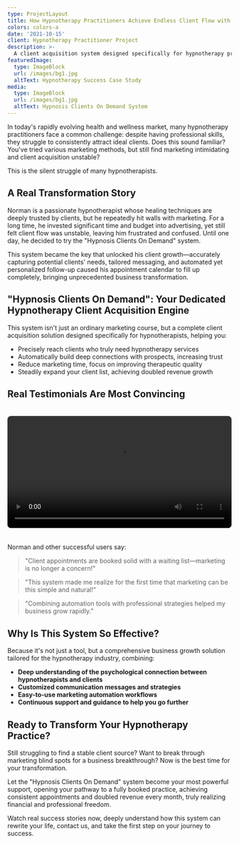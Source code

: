 ```yaml
---
type: ProjectLayout
title: How Hypnotherapy Practitioners Achieve Endless Client Flow with the "Hypnosis Clients On Demand" System
colors: colors-a
date: '2021-10-15'
client: Hypnotherapy Practitioner Project
description: >-
  A client acquisition system designed specifically for hypnotherapy practitioners, helping hypnotherapists achieve endless client flow and double their revenue.
featuredImage:
  type: ImageBlock
  url: /images/bg1.jpg
  altText: Hypnotherapy Success Case Study
media:
  type: ImageBlock
  url: /images/bg1.jpg
  altText: Hypnosis Clients On Demand System
---
```


In today's rapidly evolving health and wellness market, many hypnotherapy practitioners face a common challenge: despite having professional skills, they struggle to consistently attract ideal clients. Does this sound familiar? You've tried various marketing methods, but still find marketing intimidating and client acquisition unstable?

This is the silent struggle of many hypnotherapists.

## A Real Transformation Story

Norman is a passionate hypnotherapist whose healing techniques are deeply trusted by clients, but he repeatedly hit walls with marketing. For a long time, he invested significant time and budget into advertising, yet still felt client flow was unstable, leaving him frustrated and confused. Until one day, he decided to try the "Hypnosis Clients On Demand" system.

This system became the key that unlocked his client growth—accurately capturing potential clients' needs, tailored messaging, and automated yet personalized follow-up caused his appointment calendar to fill up completely, bringing unprecedented business transformation.

## "Hypnosis Clients On Demand": Your Dedicated Hypnotherapy Client Acquisition Engine

This system isn't just an ordinary marketing course, but a complete client acquisition solution designed specifically for hypnotherapists, helping you:

- Precisely reach clients who truly need hypnotherapy services
- Automatically build deep connections with prospects, increasing trust
- Reduce marketing time, focus on improving therapeutic quality
- Steadily expand your client list, achieving doubled revenue growth

## Real Testimonials Are Most Convincing

<video width="100%" controls style="margin: 20px 0; border-radius: 8px;">
  <source src="/videos/hypnosis-testimonial-1.mp4" type="video/mp4">
  Your browser does not support video playback.
</video>

Norman and other successful users say:

> "Client appointments are booked solid with a waiting list—marketing is no longer a concern!"

> "This system made me realize for the first time that marketing can be this simple and natural!"

> "Combining automation tools with professional strategies helped my business grow rapidly."

## Why Is This System So Effective?

Because it's not just a tool, but a comprehensive business growth solution tailored for the hypnotherapy industry, combining:

- **Deep understanding of the psychological connection between hypnotherapists and clients**
- **Customized communication messages and strategies**
- **Easy-to-use marketing automation workflows**
- **Continuous support and guidance to help you go further**

## Ready to Transform Your Hypnotherapy Practice?

Still struggling to find a stable client source? Want to break through marketing blind spots for a business breakthrough? Now is the best time for your transformation.

Let the "Hypnosis Clients On Demand" system become your most powerful support, opening your pathway to a fully booked practice, achieving consistent appointments and doubled revenue every month, truly realizing financial and professional freedom.

Watch real success stories now, deeply understand how this system can rewrite your life, contact us, and take the first step on your journey to success.
